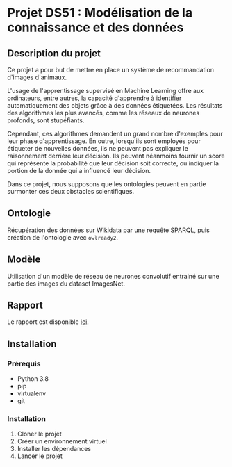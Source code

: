 # Projet DS51 : Modélisation de la connaissance et des données

## Description du projet

Ce projet a pour but de mettre en place un système de recommandation d'images d'animaux. 

L'usage de l'apprentissage supervisé en Machine Learning offre aux ordinateurs, entre autres, la capacité d'apprendre à identifier automatiquement des objets grâce à des données étiquetées. 
Les résultats des algorithmes les plus avancés, comme les réseaux de neurones profonds, sont stupéfiants.

Cependant, ces algorithmes demandent un grand nombre d'exemples pour leur phase d'apprentissage. 
En outre, lorsqu'ils sont employés pour étiqueter de nouvelles données, ils ne peuvent pas expliquer le raisonnement derrière leur décision. 
Ils peuvent néanmoins fournir un score qui représente la probabilité que leur décision soit correcte, ou indiquer la portion de la donnée qui a influencé leur décision.

Dans ce projet, nous supposons que les ontologies peuvent en partie surmonter ces deux obstacles scientifiques.

## Ontologie

Récupération des données sur Wikidata par une requête SPARQL, puis création de l'ontologie avec `owlready2`.

## Modèle

Utilisation d'un modèle de réseau de neurones convolutif entrainé sur une partie des images du dataset ImagesNet.


## Rapport

Le rapport est disponible [ici](https://github.com/thibault-chausson/DS51_Projet/blob/main/Rapport/Projet_DS51.pdf).


## Installation

### Prérequis

- Python 3.8
- pip
- virtualenv
- git

### Installation

1. Cloner le projet
2. Créer un environnement virtuel
3. Installer les dépendances
4. Lancer le projet
